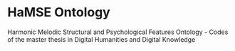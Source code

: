 # HaMSE Ontology
Harmonic Melodic Structural and Psychological Features Ontology - Codes of the master thesis in Digital Humanities and Digital Knowledge

